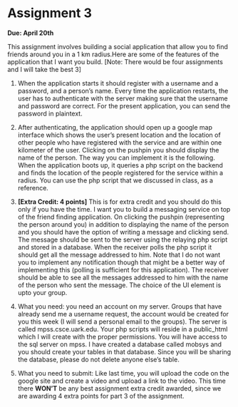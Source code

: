 Assignment 3
=============
**Due: April 20th**

This assignment involves building a social application that allow you to find friends 
around you in a 1 km radius.Here are some of the features of the application that I 
want you build. [Note: There would be four assignments and I will take the best 3]

1. When the application starts it should register with a username and a password, and 
a person’s name. Every time the application restarts, the user has to authenticate with 
the server making sure that the username and password are correct. For the present 
application, you can send the password in plaintext.

2. After authenticating, the application should open up a google map interface which 
shows the user’s present location and the location of other people who have 
registered with the service and are within one kilometer of the user.  Clicking on the 
pushpin you should display the name of the person. The way you can implement it is 
the following. When the application boots up, it queries a php script on the backend 
and finds the location of the people registered for the service within a radius. You can 
use the php script that we discussed in class, as a reference.

3. **[Extra Credit: 4 points]** This is for extra credit and you should do this only if you 
have the time. I want you to build a messaging service on top of the friend finding 
application. On clicking the pushpin (representing the person around you) in addition 
to  displaying the name of the person and you should have the option of writing a 
message and clicking send. The message should be sent to the server using the 
relaying php script and stored in a database. When the receiver polls the php script it 
should get all the message addressed to him. Note that I do not want you to 
implement any notification though that might be a better way of implementing this 
(polling is sufficient for this application). The receiver should be able to see all the 
messages addressed to him with the name of the person who sent the message. The 
choice of the UI element is upto your group.

4. What you need: you need an account on my server. Groups that have already send 
me a username request, the account would be created for you this week (I will send a 
personal email to the groups). The server is called mpss.csce.uark.edu. Your php 
scripts will reside in a public\_html which I will create with the proper permissions. 
You will have access to the sql server on mpss. I have created a database called mobsys 
and you should create your tables in that database. Since you will be sharing the 
database, please do not delete anyone else’s table. 

5. What you need to submit: Like last time, you will upload the code on the google site
and create a video and upload a link to the video. This time there **WON’T** be any best 
assignment extra credit awarded, since we are awarding 4 extra points for part 3 of
the assignment.
